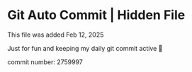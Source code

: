 # Git Auto Commit | Hidden File

This file was added Feb 12, 2025

Just for fun and keeping my daily git commit active 🤪

commit number: 2759997
